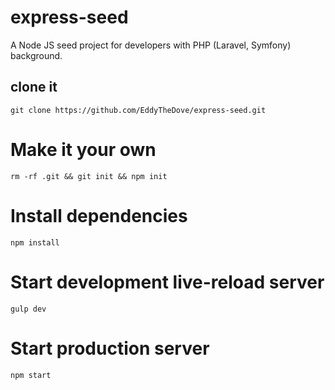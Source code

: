 # express-seed
A Node JS seed project for developers with PHP (Laravel, Symfony) background.

## clone it
`git clone https://github.com/EddyTheDove/express-seed.git`

# Make it your own
`rm -rf .git && git init && npm init`

# Install dependencies
`npm install`

# Start development live-reload server
`gulp dev`

# Start production server
`npm start`
